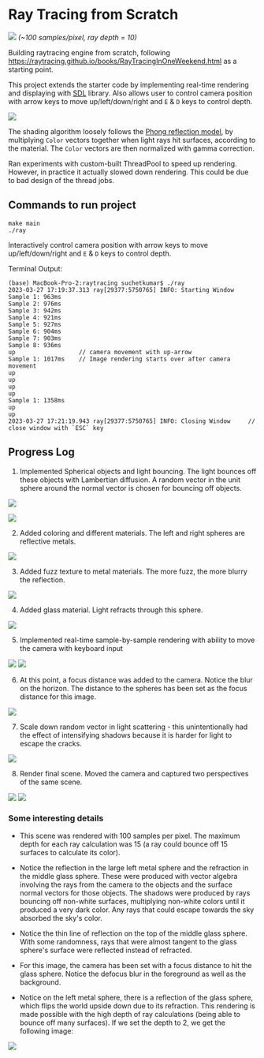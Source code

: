 # Ray Tracing from Scratch
![](./png/img13.png)
*(~100 samples/pixel, ray depth = 10)*

Building raytracing engine from scratch, following https://raytracing.github.io/books/RayTracingInOneWeekend.html as a starting point.

This project extends the starter code by implementing real-time rendering and displaying with [SDL](https://www.libsdl.org/) library. Also allows user to control camera position with arrow keys to move up/left/down/right and `E` & `D` keys to control depth.

![](./png/img11.png)

The shading algorithm loosely follows the [Phong reflection model](https://en.wikipedia.org/wiki/Phong_reflection_model), by multiplying `Color` vectors together when light rays hit surfaces, according to the material. The `Color` vectors are then normalized with gamma correction.

Ran experiments with custom-built ThreadPool to speed up rendering. However, in practice it actually slowed down rendering. This could be due to bad design of the thread jobs.

## Commands to run project

```
make main
./ray
```
Interactively control camera position with arrow keys to move up/left/down/right and `E` & `D` keys to control depth.

Terminal Output:
```
(base) MacBook-Pro-2:raytracing suchetkumar$ ./ray
2023-03-27 17:19:37.313 ray[29377:5750765] INFO: Starting Window
Sample 1: 963ms
Sample 2: 976ms
Sample 3: 942ms
Sample 4: 921ms
Sample 5: 927ms
Sample 6: 904ms
Sample 7: 903ms
Sample 8: 936ms
up                  // camera movement with up-arrow
Sample 1: 1017ms    // Image rendering starts over after camera movement
up
up
up
up
Sample 1: 1358ms
up
up
2023-03-27 17:21:19.943 ray[29377:5750765] INFO: Closing Window     // close window with `ESC` key
```

## Progress Log

1. Implemented Spherical objects and light bouncing. The light bounces off these objects with Lambertian diffusion. A random vector in the unit sphere around the normal vector is chosen for bouncing off objects.

![](./png/img.png)

![](./png/img2.png)

2. Added coloring and different materials. The left and right spheres are reflective metals.

![](./png/img3.png)

3. Added fuzz texture to metal materials. The more fuzz, the more blurry the reflection.

![](./png/img4.png)

4. Added glass material. Light refracts through this sphere.

![](./png/img5.png)

5. Implemented real-time sample-by-sample rendering with ability to move the camera with keyboard input

![](./png/img6.png)
![](./png/img7.png)

6. At this point, a focus distance was added to the camera. Notice the blur on the horizon. The distance to the spheres has been set as the focus distance for this image.

![](./png/img8.png)

7. Scale down random vector in light scattering - this unintentionally had the effect of intensifying shadows because it is harder for light to escape the cracks.

![](./png/img9.png)

8. Render final scene. Moved the camera and captured two perspectives of the same scene. 

![](./png/img10.png)
![](./png/img11.png)

### Some interesting details

* This scene was rendered with 100 samples per pixel. The maximum depth for each ray calculation was 15 (a ray could bounce off 15 surfaces to calculate its color). 

* Notice the reflection in the large left metal sphere and the refraction in the middle glass sphere. These were produced with vector algebra involving the rays from the camera to the objects and the surface normal vectors for those objects. The shadows were produced by rays bouncing off non-white surfaces, multiplying non-white colors until it produced a very dark color. Any rays that could escape towards the sky absorbed the sky's color.

* Notice the thin line of reflection on the top of the middle glass sphere. With some randomness, rays that were almost tangent to the glass sphere's surface were reflected instead of refracted.

* For this image, the camera has been set with a focus distance to hit the glass sphere. Notice the defocus blur in the foreground as well as the background.

* Notice on the left metal sphere, there is a reflection of the glass sphere, which flips the world upside down due to its refraction. This rendering is made possible with the high depth of ray calculations (being able to bounce off many surfaces). If we set the depth to 2, we get the following image:

![](./png/img12.png)


